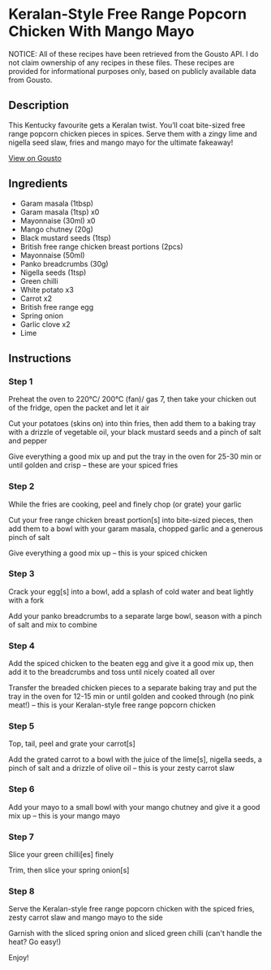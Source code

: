 # Keralan-Style Free Range Popcorn Chicken With Mango Mayo

NOTICE: All of these recipes have been retrieved from the Gousto API. I do not claim ownership of any recipes in these files. These recipes are provided for informational purposes only, based on publicly available data from Gousto.

## Description

This Kentucky favourite gets a Keralan twist. You’ll coat bite-sized free range popcorn chicken pieces in spices. Serve them with a zingy lime and nigella seed slaw, fries and mango mayo for the ultimate fakeaway! 

[View on Gousto](https://www.gousto.co.uk/recipes/cookbook/keralan-style-free-range-popcorn-chicken-with-mango-mayo)

## Ingredients

- Garam masala (1tbsp)
- Garam masala (1tsp) x0
- Mayonnaise (30ml) x0
- Mango chutney (20g)
- Black mustard seeds (1tsp)
- British free range chicken breast portions (2pcs)
- Mayonnaise (50ml)
- Panko breadcrumbs (30g)
- Nigella seeds (1tsp)
- Green chilli
- White potato x3
- Carrot x2
- British free range egg
- Spring onion
- Garlic clove x2
- Lime

## Instructions


### Step 1

Preheat the oven to 220°C/ 200°C (fan)/ gas 7, then take your chicken out of the fridge, open the packet and let it air

Cut your potatoes (skins on) into thin fries, then add them to a baking tray with a drizzle of vegetable oil, your black mustard seeds and a pinch of salt and pepper

Give everything a good mix up and put the tray in the oven for 25-30 min or until golden and crisp – these are your spiced fries


### Step 2

While the fries are cooking, peel and finely chop (or grate) your garlic

Cut your free range chicken breast portion[s] into bite-sized pieces, then add them to a bowl with your garam masala, chopped garlic and a generous pinch of salt

Give everything a good mix up – this is your spiced chicken


### Step 3

Crack your egg[s] into a bowl, add a splash of cold water and beat lightly with a fork

Add your panko breadcrumbs to a separate large bowl, season with a pinch of salt and mix to combine


### Step 4

Add the spiced chicken to the beaten egg and give it a good mix up, then add it to the breadcrumbs and toss until nicely coated all over

Transfer the breaded chicken pieces to a separate baking tray and put the tray in the oven for 12-15 min or until golden and cooked through (no pink meat!) – this is your Keralan-style free range popcorn chicken


### Step 5

Top, tail, peel and grate your carrot[s]

Add the grated carrot to a bowl with the juice of the lime[s], nigella seeds, a pinch of salt and a drizzle of olive oil – this is your zesty carrot slaw


### Step 6

Add your mayo to a small bowl with your mango chutney and give it a good mix up – this is your mango mayo


### Step 7

Slice your green chilli[es] finely

Trim, then slice your spring onion[s]

### Step 8

Serve the Keralan-style free range popcorn chicken with the spiced fries, zesty carrot slaw and mango mayo to the side

Garnish with the sliced spring onion and sliced green chilli (can't handle the heat? Go easy!)

Enjoy!

